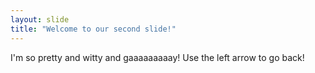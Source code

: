 ```yaml
---
layout: slide
title: "Welcome to our second slide!"
---
```

I'm so pretty and witty and gaaaaaaaaay!
Use the left arrow to go back!
